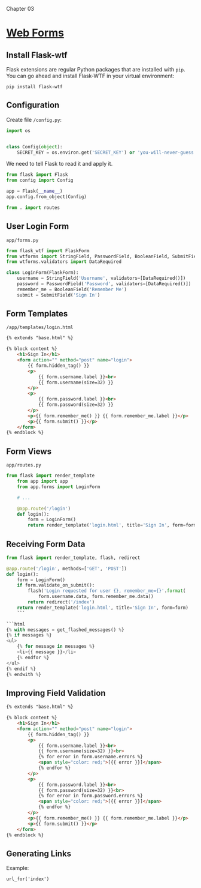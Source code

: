 Chapter 03
# [Web Forms](https://blog.miguelgrinberg.com/post/the-flask-mega-tutorial-part-iii-web-forms)

## Install Flask-wtf

Flask extensions are regular Python packages that are installed with `pip`. You can go ahead and install Flask-WTF in your virtual environment:

```shell
pip install flask-wtf
```

## Configuration
Create file `/config.py`:
```python
import os


class Config(object):
    SECRET_KEY = os.environ.get('SECRET_KEY') or 'you-will-never-guess'
```

We need to tell Flask to read it and apply it.
```python
from flask import Flask
from config import Config

app = Flask(__name__)
app.config.from_object(Config)

from . import routes
```
## User Login Form
`app/forms.py`

```python
from flask_wtf import FlaskForm
from wtforms import StringField, PasswordField, BooleanField, SubmitField
from wtforms.validators import DataRequired

class LoginForm(FlaskForm):
    username = StringField('Username', validators=[DataRequired()])
    password = PasswordField('Password', validators=[DataRequired()])
    remember_me = BooleanField('Remember Me')
    submit = SubmitField('Sign In')
```

## Form Templates
`/app/templates/login.html`

```html
{% extends "base.html" %}

{% block content %}
    <h1>Sign In</h1>
    <form action="" method="post" name="login">
        {{ form.hidden_tag() }}
        <p>
            {{ form.username.label }}<br>
            {{ form.username(size=32) }}
        </p>
        <p>
            {{ form.password.label }}<br>
            {{ form.password(size=32) }}
        </p>
        <p>{{ form.remember_me() }} {{ form.remember_me.label }}</p>
        <p>{{ form.submit() }}</p>
    </form>
{% endblock %}
```
## Form Views
`app/routes.py`

```python
from flask import render_template
    from app import app
    from app.forms import LoginForm

    # ...

    @app.route('/login')
    def login():
        form = LoginForm()
        return render_template('login.html', title='Sign In', form=form)
```
## Receiving Form Data
```python
from flask import render_template, flash, redirect

@app.route('/login', methods=['GET', 'POST'])
def login():
    form = LoginForm()
    if form.validate_on_submit():
        flash('Login requested for user {}, remember_me={}'.format(
            form.username.data, form.remember_me.data))
        return redirect('/index')
    return render_template('login.html', title='Sign In', form=form)
    ```

```html
{% with messages = get_flashed_messages() %}
{% if messages %}
<ul>
    {% for message in messages %}
    <li>{{ message }}</li>
    {% endfor %}
</ul>
{% endif %}
{% endwith %}
```

## Improving Field Validation
```html
{% extends "base.html" %}

{% block content %}
    <h1>Sign In</h1>
    <form action="" method="post" name="login">
        {{ form.hidden_tag() }}
        <p>
            {{ form.username.label }}<br>
            {{ form.username(size=32) }}<br>
            {% for error in form.username.errors %}
            <span style="color: red;">[{{ error }}]</span>
            {% endfor %}
        </p>
        <p>
            {{ form.password.label }}<br>
            {{ form.password(size=32) }}<br>
            {% for error in form.password.errors %}
            <span style="color: red;">[{{ error }}]</span>
            {% endfor %}
        </p>
        <p>{{ form.remember_me() }} {{ form.remember_me.label }}</p>
        <p>{{ form.submit() }}</p>
    </form>
{% endblock %}
```
## Generating Links
Example:
```
url_for('index')
```
